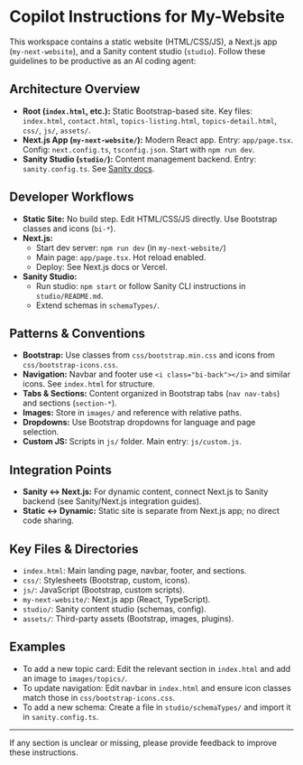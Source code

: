 # Copilot Instructions for My-Website

This workspace contains a static website (HTML/CSS/JS), a Next.js app (`my-next-website`), and a Sanity content studio (`studio`). Follow these guidelines to be productive as an AI coding agent:

## Architecture Overview
- **Root (`index.html`, etc.):** Static Bootstrap-based site. Key files: `index.html`, `contact.html`, `topics-listing.html`, `topics-detail.html`, `css/`, `js/`, `assets/`.
- **Next.js App (`my-next-website/`):** Modern React app. Entry: `app/page.tsx`. Config: `next.config.ts`, `tsconfig.json`. Start with `npm run dev`.
- **Sanity Studio (`studio/`):** Content management backend. Entry: `sanity.config.ts`. See [Sanity docs](https://www.sanity.io/docs/introduction/getting-started?utm_source=readme).

## Developer Workflows
- **Static Site:** No build step. Edit HTML/CSS/JS directly. Use Bootstrap classes and icons (`bi-*`).
- **Next.js:**
  - Start dev server: `npm run dev` (in `my-next-website/`)
  - Main page: `app/page.tsx`. Hot reload enabled.
  - Deploy: See Next.js docs or Vercel.
- **Sanity Studio:**
  - Run studio: `npm start` or follow Sanity CLI instructions in `studio/README.md`.
  - Extend schemas in `schemaTypes/`.

## Patterns & Conventions
- **Bootstrap:** Use classes from `css/bootstrap.min.css` and icons from `css/bootstrap-icons.css`.
- **Navigation:** Navbar and footer use `<i class="bi-back"></i>` and similar icons. See `index.html` for structure.
- **Tabs & Sections:** Content organized in Bootstrap tabs (`nav nav-tabs`) and sections (`section-*`).
- **Images:** Store in `images/` and reference with relative paths.
- **Dropdowns:** Use Bootstrap dropdowns for language and page selection.
- **Custom JS:** Scripts in `js/` folder. Main entry: `js/custom.js`.

## Integration Points
- **Sanity ↔ Next.js:** For dynamic content, connect Next.js to Sanity backend (see Sanity/Next.js integration guides).
- **Static ↔ Dynamic:** Static site is separate from Next.js app; no direct code sharing.

## Key Files & Directories
- `index.html`: Main landing page, navbar, footer, and sections.
- `css/`: Stylesheets (Bootstrap, custom, icons).
- `js/`: JavaScript (Bootstrap, custom scripts).
- `my-next-website/`: Next.js app (React, TypeScript).
- `studio/`: Sanity content studio (schemas, config).
- `assets/`: Third-party assets (Bootstrap, images, plugins).

## Examples
- To add a new topic card: Edit the relevant section in `index.html` and add an image to `images/topics/`.
- To update navigation: Edit navbar in `index.html` and ensure icon classes match those in `css/bootstrap-icons.css`.
- To add a new schema: Create a file in `studio/schemaTypes/` and import it in `sanity.config.ts`.

---

If any section is unclear or missing, please provide feedback to improve these instructions.